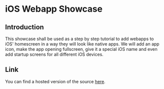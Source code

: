 # iOS Webapp Showcase
## Introduction
This showcase shall be used as a step by step tutorial to add webapps to iOS' homescreen in a way they will look like native apps. We will add an app icon, make the app opening fullscreen, give it a special iOS name and even add startup screens for all different iOS devices.

## Link
You can find a hosted version of the source [here](http://nioe.github.io/iOS-Webapp-Showcase).